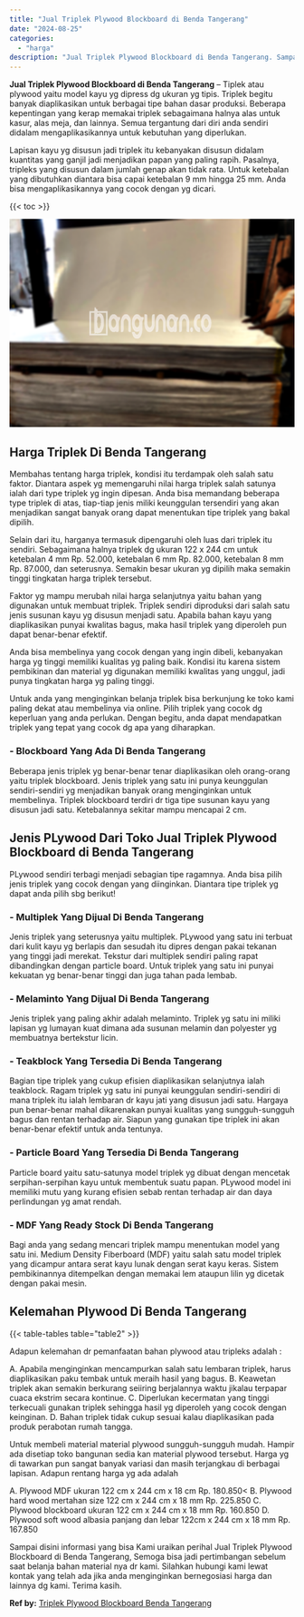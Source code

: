 ```yaml
---
title: "Jual Triplek Plywood Blockboard di Benda Tangerang"
date: "2024-08-25"
categories: 
  - "harga"
description: "Jual Triplek Plywood Blockboard di Benda Tangerang. Sampai disini informasi yang bisa Kami uraikan perihal Jual Triplek Plywood Blockboard di Benda Tangerang..."
---
```


**Jual Triplek Plywood Blockboard di Benda Tangerang** – Tiplek atau plywood yaitu model kayu yg dipress dg ukuran yg tipis. Triplek begitu banyak diaplikasikan untuk berbagai tipe bahan dasar produksi. Beberapa kepentingan yang kerap memakai triplek sebagaimana halnya alas untuk kasur, alas meja, dan lainnya. Semua tergantung dari diri anda sendiri didalam mengaplikasikannya untuk kebutuhan yang diperlukan.

Lapisan kayu yg disusun jadi triplek itu kebanyakan disusun didalam kuantitas yang ganjil jadi menjadikan papan yang paling rapih. Pasalnya, tripleks yang disusun dalam jumlah genap akan tidak rata. Untuk ketebalan yang dibutuhkan diantara bisa capai ketebalan 9 mm hingga 25 mm. Anda bisa mengaplikasikannya yang cocok dengan yg dicari.

{{< toc >}}

![Jual Triplek Plywood Blockboard di Benda Tangerang](/images/jual-triplek-murah-47.png)

## Harga Triplek Di Benda Tangerang

Membahas tentang harga triplek, kondisi itu terdampak oleh salah satu faktor. Diantara aspek yg memengaruhi nilai harga triplek salah satunya ialah dari type triplek yg ingin dipesan. Anda bisa memandang beberapa type triplek di atas, tiap-tiap jenis miliki keunggulan tersendiri yang akan menjadikan sangat banyak orang dapat menentukan tipe triplek yang bakal dipilih.

Selain dari itu, harganya termasuk dipengaruhi oleh luas dari triplek itu sendiri. Sebagaimana halnya triplek dg ukuran 122 x 244 cm untuk ketebalan 4 mm Rp. 52.000, ketebalan 6 mm Rp. 82.000, ketebalan 8 mm Rp. 87.000, dan seterusnya. Semakin besar ukuran yg dipilih maka semakin tinggi tingkatan harga triplek tersebut.

Faktor yg mampu merubah nilai harga selanjutnya yaitu bahan yang digunakan untuk membuat triplek. Triplek sendiri diproduksi dari salah satu jenis susunan kayu yg disusun menjadi satu. Apabila bahan kayu yang diaplikasikan punyai kwalitas bagus, maka hasil triplek yang diperoleh pun dapat benar-benar efektif.

Anda bisa membelinya yang cocok dengan yang ingin dibeli, kebanyakan harga yg tinggi memiliki kualitas yg paling baik. Kondisi itu karena sistem pembikinan dan material yg digunakan memiliki kwalitas yang unggul, jadi punya tingkatan harga yg paling tinggi.

Untuk anda yang menginginkan belanja triplek bisa berkunjung ke toko kami paling dekat atau membelinya via online. Pilih triplek yang cocok dg keperluan yang anda perlukan. Dengan begitu, anda dapat mendapatkan triplek yang tepat yang cocok dg apa yang diharapkan.

### \- Blockboard Yang Ada Di Benda Tangerang

Beberapa jenis triplek yg benar-benar tenar diaplikasikan oleh orang-orang yaitu triplek blockboard. Jenis triplek yang satu ini punya keunggulan sendiri-sendiri yg menjadikan banyak orang menginginkan untuk membelinya. Triplek blockboard terdiri dr tiga tipe susunan kayu yang disusun jadi satu. Ketebalannya sekitar mampu mencapai 2 cm.

## Jenis PLywood Dari Toko Jual Triplek Plywood Blockboard di Benda Tangerang

PLywood sendiri terbagi menjadi sebagian tipe ragamnya. Anda bisa pilih jenis triplek yang cocok dengan yang diinginkan. Diantara tipe triplek yg dapat anda pilih sbg berikut!

### \- Multiplek Yang Dijual Di Benda Tangerang

Jenis triplek yang seterusnya yaitu multiplek. PLywood yang satu ini terbuat dari kulit kayu yg berlapis dan sesudah itu dipres dengan pakai tekanan yang tinggi jadi merekat. Tekstur dari multiplek sendiri paling rapat dibandingkan dengan particle board. Untuk triplek yang satu ini punyai kekuatan yg benar-benar tinggi dan juga tahan pada lembab.

### \- Melaminto Yang Dijual Di Benda Tangerang

Jenis triplek yang paling akhir adalah melaminto. Triplek yg satu ini miliki lapisan yg lumayan kuat dimana ada susunan melamin dan polyester yg membuatnya bertekstur licin.

### \- Teakblock Yang Tersedia Di Benda Tangerang

Bagian tipe triplek yang cukup efisien diaplikasikan selanjutnya ialah teakblock. Ragam triplek yg satu ini punyai keunggulan sendiri-sendiri di mana triplek itu ialah lembaran dr kayu jati yang disusun jadi satu. Hargaya pun benar-benar mahal dikarenakan punyai kualitas yang sungguh-sungguh bagus dan rentan terhadap air. Siapun yang gunakan tipe triplek ini akan benar-benar efektif untuk anda tentunya.

### \- Particle Board Yang Tersedia Di Benda Tangerang

Particle board yaitu satu-satunya model triplek yg dibuat dengan mencetak serpihan-serpihan kayu untuk membentuk suatu papan. PLywood model ini memiliki mutu yang kurang efisien sebab rentan terhadap air dan daya perlindungan yg amat rendah.

### \- MDF Yang Ready Stock Di Benda Tangerang

Bagi anda yang sedang mencari triplek mampu menentukan model yang satu ini. Medium Density Fiberboard (MDF) yaitu salah satu model triplek yang dicampur antara serat kayu lunak dengan serat kayu keras. Sistem pembikinannya ditempelkan dengan memakai lem ataupun lilin yg dicetak dengan pakai mesin.

## Kelemahan Plywood Di Benda Tangerang

{{< table-tables table="table2" >}}

Adapun kelemahan dr pemanfaatan bahan plywood atau tripleks adalah :

A. Apabila menginginkan mencampurkan salah satu lembaran triplek, harus diaplikasikan paku tembak untuk meraih hasil yang bagus. B. Keawetan triplek akan semakin berkurang seiiring berjalannya waktu jikalau terpapar cuaca ekstrim secara kontinue. C. Diperlukan kecermatan yang tinggi terkecuali gunakan triplek sehingga hasil yg diperoleh yang cocok dengan keinginan. D. Bahan triplek tidak cukup sesuai kalau diaplikasikan pada produk perabotan rumah tangga.

Untuk membeli material material plywood sungguh-sungguh mudah. Hampir ada disetiap toko bangunan sedia kan material plywood tersebut. Harga yg di tawarkan pun sangat banyak variasi dan masih terjangkau di berbagai lapisan. Adapun rentang harga yg ada adalah

A. Plywood MDF ukuran 122 cm x 244 cm x 18 cm Rp. 180.850< B. Plywood hard wood mertahan size 122 cm x 244 cm x 18 mm Rp. 225.850 C. Plywood blockboard ukuran 122 cm x 244 cm x 18 mm Rp. 160.850 D. Plywood soft wood albasia panjang dan lebar 122cm x 244 cm x 18 mm Rp. 167.850

Sampai disini informasi yang bisa Kami uraikan perihal Jual Triplek Plywood Blockboard di Benda Tangerang, Semoga bisa jadi pertimbangan sebelum saat belanja bahan material nya dr kami. Silahkan hubungi kami lewat kontak yang telah ada jika anda menginginkan bernegosiasi harga dan lainnya dg kami. Terima kasih.

**Ref by:** [Triplek Plywood Blockboard Benda Tangerang](https://id.wikipedia.org/wiki/Triplek)
